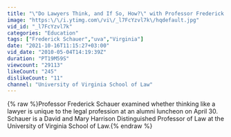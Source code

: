 ```yaml
---
title: "\"Do Lawyers Think, and If So, How?\" with Professor Frederick Schauer"
image: "https:\/\/i.ytimg.com\/vi\/_l7FcYzvl7k\/hqdefault.jpg"
vid_id: "_l7FcYzvl7k"
categories: "Education"
tags: ["Frederick Schauer","uva","Virginia"]
date: "2021-10-16T11:15:27+03:00"
vid_date: "2010-05-04T14:19:39Z"
duration: "PT19M59S"
viewcount: "29113"
likeCount: "245"
dislikeCount: "11"
channel: "University of Virginia School of Law"
---
```

{% raw %}Professor Frederick Schauer examined whether thinking like a lawyer is unique to the legal profession at an alumni luncheon on April 30. Schauer is a David and Mary Harrison Distinguished Professor of Law at the University of Virginia School of Law.{% endraw %}

